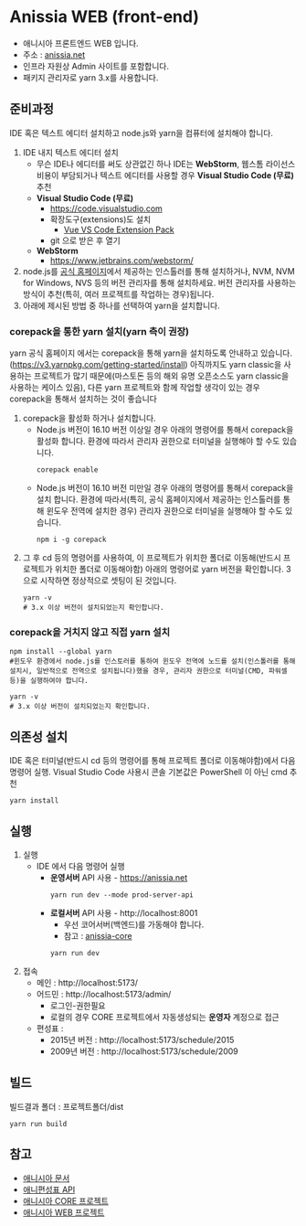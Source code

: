 # Anissia WEB (front-end)
- 애니시아 프론트엔드 WEB 입니다.
- 주소 : [anissia.net](https://anissia.net)
- 인프라 자원상 Admin 사이트를 포함합니다.
- 패키지 관리자로 yarn 3.x를 사용합니다.

## 준비과정
IDE 혹은 텍스트 에디터 설치하고 node.js와 yarn을 컴퓨터에 설치해야 합니다.
1. IDE 내지 텍스트 에디터 설치
    * 무슨 IDE나 에디터를 써도 상관없긴 하나 IDE는 **WebStorm**, 웹스톰 라이선스 비용이 부담되거나 텍스트 에디터를 사용할 경우 **Visual Studio Code (무료)** 추천
    * **Visual Studio Code (무료)**
        * https://code.visualstudio.com
        * 확장도구(extensions)도 설치
            * [Vue VS Code Extension Pack](https://marketplace.visualstudio.com/items?itemName=sdras.vue-vscode-extensionpack)
        * git 으로 받은 후 열기
    * **WebStorm**
        * https://www.jetbrains.com/webstorm/
1. node.js를 [공식 홈페이지](https://nodejs.org/ko)에서 제공하는 인스톨러를 통해 설치하거나, NVM, NVM for Windows, NVS 등의 버전 관리자를 통해 설치하세요. 버전 관리자를 사용하는 방식이 추천(특히, 여러 프로젝트를 작업하는 경우)됩니다.
1. 아래에 제시된 방법 중 하나를 선택하여 yarn을 설치합니다.
### corepack을 통한 yarn 설치(yarn 측이 권장)
yarn 공식 홈페이지 에서는 corepack을 통해 yarn을 설치하도록 안내하고 있습니다.(https://v3.yarnpkg.com/getting-started/install) 아직까지도 yarn classic을 사용하는 프로젝트가 많기 때문에(마스토돈 등의 해외 유명 오픈소스도 yarn classic을 사용하는 케이스 있음), 다른 yarn 프로젝트와 함께 작업할 생각이 있는 경우 corepack을 통해서 설치하는 것이 좋습니다


 1. corepack을 활성화 하거나 설치합니다.
     * Node.js 버전이 16.10 버전 이상일 경우 아래의 명령어를 통해서 corepack을 활성화 합니다. 환경에 따라서 관리자 권한으로 터미널을 실행해야 할 수도 있습니다. 
        ``` shell
        corepack enable
        ```
    * Node.js 버전이 16.10 버전 미만일 경우 아래의 명령어를 통해서 corepack을 설치 합니다. 환경에 따라서(특히, 공식 홈페이지에서 제공하는 인스톨러를 통해 윈도우 전역에 설치한 경우) 관리자 권한으로 터미널을 실행해야 할 수도 있습니다.
        ``` shell
        npm i -g corepack
        ```
 1. 그 후 cd 등의 명령어를 사용하여, 이 프로젝트가 위치한 폴더로 이동해(반드시 프로젝트가 위치한 폴더로 이동해야함) 아래의 명령어로 yarn 버전을 확인합니다. 3으로 시작하면 정상적으로 셋팅이 된 것입니다.
    ``` shell
    yarn -v
    # 3.x 이상 버전이 설치되었는지 확인합니다.
    ```
### corepack을 거치지 않고 직접 yarn 설치
   ``` shell
   npm install --global yarn
   #윈도우 환경에서 node.js를 인스토러를 통하여 윈도우 전역에 노드를 설치(인스톨러를 통해 설치시, 일반적으로 전역으로 설치됩니다)했을 경우, 관리자 권한으로 터미널(CMD, 파워셀 등)을 실행하여야 합니다.
   ```
   ``` shell
   yarn -v
   # 3.x 이상 버전이 설치되었는지 확인합니다.
   ```
## 의존성 설치
IDE 혹은 터미널(반드시 cd 등의 명령어를 통해 프로젝트 폴더로 이동해야함)에서 다음 명령어 실행. Visual Studio Code 사용시 콘솔 기본값은 PowerShell 이 아닌 cmd 추천
   ``` shell
   yarn install
   ```

## 실행
1. 실행
    * IDE 에서 다음 명령어 실행
        * **운영서버** API 사용 - https://anissia.net
            ``` shell
            yarn run dev --mode prod-server-api
            ```
        * **로컬서버** API 사용 - http://localhost:8001
            - 우선 코어서버(백엔드)를 가동해야 합니다.
            - 참고 : [anissia-core](https://github.com/anissia-net/anissia-core)
            ``` shell
            yarn run dev
            ```
2. 접속
    * 메인 : http://localhost:5173/
    * 어드민 : http://localhost:5173/admin/
        * 로그인-권한필요
        * 로컬의 경우 CORE 프로젝트에서 자동생성되는 **운영자** 계정으로 접근
    * 편성표 :
        * 2015년 버전 : http://localhost:5173/schedule/2015
        * 2009년 버전 : http://localhost:5173/schedule/2009

## 빌드
빌드결과 폴더 : 프로젝트폴더/dist
``` shell
yarn run build
```

## 참고
* [애니시아 문서](https://github.com/anissia-net/document)
* [애니편성표 API](https://github.com/anissia-net/document/blob/main/api_anime_schdule.md)
* [애니시아 CORE 프로젝트](https://github.com/anissia-net/anissia-core)
* [애니시아 WEB 프로젝트](https://github.com/anissia-net/anissia-web)
